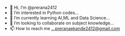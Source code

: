 - 👋 Hi, I’m @prerana2412
- 👀 I’m interested in Python codes...
- 🌱 I’m currently learning AI,ML and Data Science...
- 💞️ I’m looking to collaborate on subject knowledge...
- 📫 How to reach me ...preranaekande2412@gmail.com

<!---
prerana2412/prerana2412 is a ✨ special ✨ repository because its `README.md` (this file) appears on your GitHub profile.
You can click the Preview link to take a look at your changes.
--->
